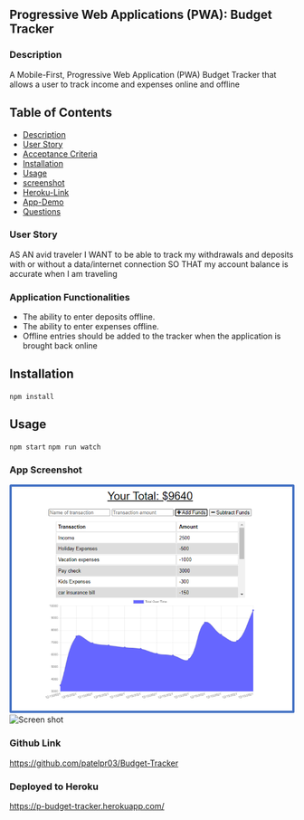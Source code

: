 ## Progressive Web Applications (PWA): Budget Tracker

### Description
A Mobile-First, Progressive Web Application (PWA) Budget Tracker that allows a user to track income and expenses online and offline

## Table of Contents
- [Description](#description)
- [User Story](#user-story)
- [Acceptance Criteria](#acceptance-criteria)
- [Installation](#installation)
- [Usage](#usage)
- [screenshot](#App-Screenshot)
- [Heroku-Link](#App-Deployed-to-Heroku)
- [App-Demo](#App-Demo)
- [Questions](#questions)

### User Story
AS AN avid traveler
I WANT to be able to track my withdrawals and deposits with or without a data/internet connection
SO THAT my account balance is accurate when I am traveling 

### Application Functionalities

- The ability to enter deposits offline.
- The ability to enter expenses offline.
- Offline entries should be added to the tracker when the application is brought back online
## Installation
`npm install`
  
## Usage
`npm start`
`npm run watch`

### App Screenshot
![Budget Tracker](./public/imges/Screenshot.png)
![Screen shot](./public/imges/Budget_tracker_screenshot.gif)

### Github Link
https://github.com/patelpr03/Budget-Tracker

###  Deployed to Heroku
https://p-budget-tracker.herokuapp.com/







